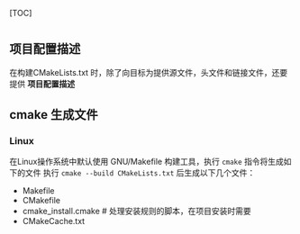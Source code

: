 [TOC]

# 

## 项目配置描述
在构建CMakeLists.txt 时，除了向目标为提供源文件，头文件和链接文件，还要提供 **项目配置描述**


## cmake 生成文件
### Linux
在Linux操作系统中默认使用 GNU/Makefile 构建工具，执行 `cmake` 指令将生成如下的文件
执行 `cmake --build CMakeLists.txt` 后生成以下几个文件：
+ Makefile
+ CMakefile
+ cmake_install.cmake # 处理安装规则的脚本，在项目安装时需要
+ CMakeCache.txt


